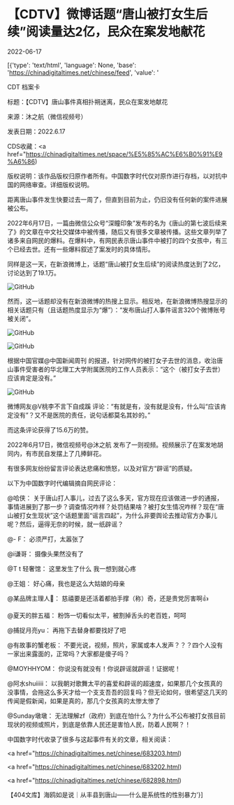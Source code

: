 # 【CDTV】微博话题“唐山被打女生后续”阅读量达2亿，民众在案发地献花

2022-06-17

[{'type': 'text/html', 'language': None, 'base': 'https://chinadigitaltimes.net/chinese/feed', 'value': '



CDT 档案卡

标题：【CDTV】唐山事件真相扑朔迷离，民众在案发地献花

来源：沐之航（微信视频号）

发表日期：2022.6.17

CDS收藏：<a href="https://chinadigitaltimes.net/space/%E5%85%AC%E6%B0%91%E9%A6%86)

版权说明：该作品版权归原作者所有。中国数字时代仅对原作进行存档，以对抗中国的网络审查。详细版权说明。





距离唐山事件发生快要过去一周了，但直到目前为止，仍旧没有任何新的案件进展被公布。

2022年6月17日，一篇由微信公众号“深瞳印象”发布的名为《唐山的第七波后续来了》的文章在中文社交媒体中被传播，随后又有很多文章被传播。这些文章列举了诸多来自网民的爆料。在爆料中，有网民表示唐山事件中被打的四个女孩中，有三个已经去世。还有一些爆料叙述了案发时的具体情形。

同样是这一天，在新浪微博上，话题“唐山被打女生后续”的阅读热度达到了2亿，讨论达到了19.1万。

![GitHub](https://chinadigitaltimes.net/chinese/files/2022/06/截屏2022-06-17-21.22.43.png)

然而，这一话题却没有在新浪微博的热搜上显示。相反地，在新浪微博热搜显示的相关话题只有（且话题热度显示为“爆”）：“发布唐山打人事件谣言320个微博账号被关闭”。

![GitHub](https://chinadigitaltimes.net/chinese/files/2022/06/Image-from-iOS-1.jpg)

![GitHub](https://chinadigitaltimes.net/chinese/files/2022/06/截屏2022-06-17-21.23.05.png)

根据中国官媒@中国新闻周刊 的报道，针对网传的被打女子去世的消息，收治唐山事件受害者的华北理工大学附属医院的工作人员表示：“这个（被打女子去世）应该肯定是没有。”

![GitHub](https://chinadigitaltimes.net/chinese/files/2022/06/IMG_8915.jpg)

微博网友@V桃李不言下自成蹊 评论：“有就是有，没有就是没有，什么叫“应该肯定没有”？又不是医院的责任，说句话都莫名其妙的。”

而这条评论获得了15.6万的赞。

2022年6月17日，微信视频号@沐之航 发布了一则视频。视频展示了在案发地胡同内，有市民自发摆上了几捧鲜花。

有很多网友纷纷留言评论表达悲痛和愤怒，以及对官方“辟谣”的质疑。

以下为中国数字时代编辑摘自网民评论：



@哈侠： 关于唐山打人事儿，过去了这么多天，官方现在应该做进一步的通报，事情进展到了那一步？调查情况咋样？处罚结果啥？被打女生情况咋样？现在“唐山被打女生现状”这个话题里面“谣言四起”，为什么非要舆论去推动官方办事儿呢？然后，逼得无奈的时候，就一纸辟谣？

@- F： 必须严打，太嚣张了

@i谦哥： 摄像头果然没有了

@T t 轻奢馆： 这里发生了什么 我一想到就心疼

@王姐： 好心痛，我也是这么大姑娘的母亲

@某品牌主理人👀： 慈禧要是还活着都拍手撑（称）奇，还是贵党厉害啊👍

@夏天的胖五福： 粉饰一切看似太平，被割掉舌头的老百姓，呵呵

@捕捉月亮yu： 再拖下去替身都要找好了吧

@有故事的蟹老板： 不要光说，视频，照片，家属或本人发声？？？四个人没有一家出来露面的，正常吗？大家都是傻子吗？

@MOYHHYOM： 你说没有就没有！你说辟谣就辟谣！证据呢！

@阿水shuiiiii： 以我朝对歌舞太平的喜爱和辟谣的超速度，如果那几个女孩真的没事情，会拖这么多天才给一个支支吾吾的回复吗？但无论如何，很希望这几天的传闻是假新闻，如果是真的，那几个女孩真的太惨太惨了

@Sunday墩墩： 无法理解zf（政府）到底在怕什么？为什么不公布被打女孩目前现状的视频或照片，到底是依靠人民还是害怕人民，防着人民啊？！



中国数字时代收录了很多与这起事件有关的文章，相关阅读：

<a href="https://chinadigitaltimes.net/chinese/683203.html)

<a href="https://chinadigitaltimes.net/chinese/683202.html)

<a href="https://chinadigitaltimes.net/chinese/682898.html)

【404文库】海鸥如是说｜从丰县到唐山——什么是系统性的性别暴力'}]